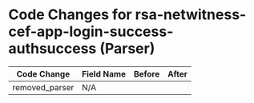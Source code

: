 # Code Changes for rsa-netwitness-cef-app-login-success-authsuccess (Parser)

| Code Change | Field Name | Before | After |
|-------------|------------|--------|-------|
| removed_parser | N/A |  |  |